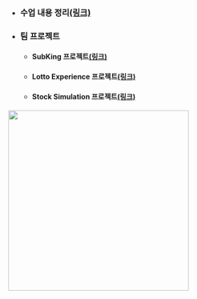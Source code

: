 - ### 수업 내용 정리[(링크)](https://github.com/LeeKangHo1/My-Java-study)

- ### 팀 프로젝트
	- #### SubKing 프로젝트[(링크)](https://github.com/LeeKangHo1/SUBKINGproject)
	- #### Lotto Experience 프로젝트[(링크)](https://github.com/LeeKangHo1/lottoTeam3)
	- #### Stock Simulation 프로젝트[(링크)](https://github.com/LeeKangHo1/Magnificent_Architects)

 <a href="https://github.com/LeeKangHo1">
  <img src="https://github-readme-stats.vercel.app/api?username=LeeKangHo1" width="360"/>
 </a>

